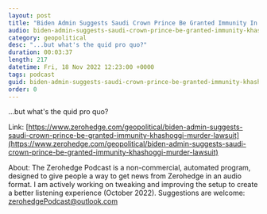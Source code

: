 ```yaml
---
layout: post
title: "Biden Admin Suggests Saudi Crown Prince Be Granted Immunity In Khashoggi Murder Lawsuit"
audio: biden-admin-suggests-saudi-crown-prince-be-granted-immunity-khashoggi-murder-lawsuit-0
category: geopolitical
desc: "...but what's the quid pro quo?"
duration: 00:03:37
length: 217
datetime: Fri, 18 Nov 2022 12:23:00 +0000
tags: podcast
guid: biden-admin-suggests-saudi-crown-prince-be-granted-immunity-khashoggi-murder-lawsuit-0
order: 0
---
```

...but what's the quid pro quo?

Link: [https://www.zerohedge.com/geopolitical/biden-admin-suggests-saudi-crown-prince-be-granted-immunity-khashoggi-murder-lawsuit](https://www.zerohedge.com/geopolitical/biden-admin-suggests-saudi-crown-prince-be-granted-immunity-khashoggi-murder-lawsuit)

About: The Zerohedge Podcast is a non-commercial, automated program, designed to give people a way to get news from Zerohedge in an audio format.  I am actively working on tweaking and improving the setup to create a better listening experience (October 2022).  Suggestions are welcome: [zerohedgePodcast@outlook.com](mailto:zerohedgePodcast@outlook.com)